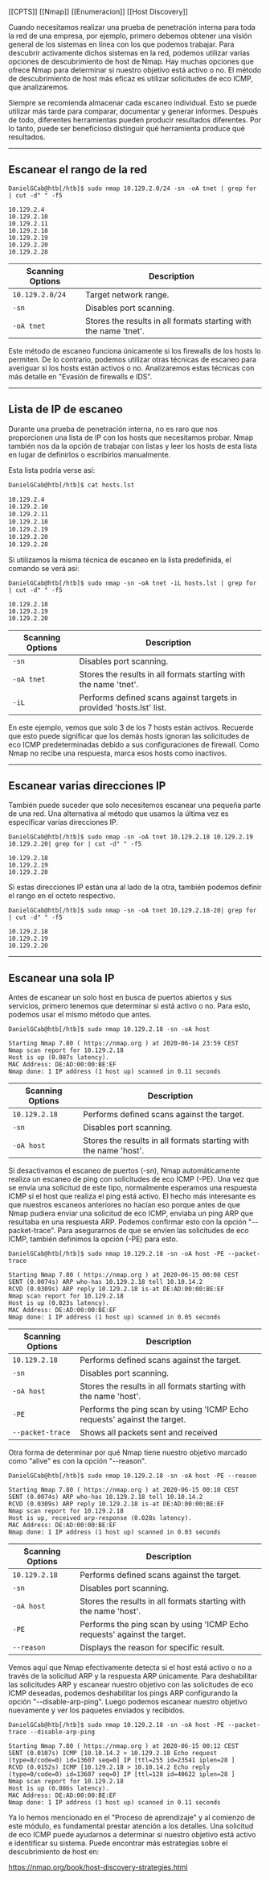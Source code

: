 [[CPTS]] [[Nmap]] [[Enumeracion]] [[Host Discovery]]

Cuando necesitamos realizar una prueba de penetración interna para toda la red de una empresa, por ejemplo, primero debemos obtener una visión general de los sistemas en línea con los que podemos trabajar. Para descubrir activamente dichos sistemas en la red, podemos utilizar varias opciones de descubrimiento de host de Nmap. Hay muchas opciones que ofrece Nmap para determinar si nuestro objetivo está activo o no. El método de descubrimiento de host más eficaz es utilizar solicitudes de eco ICMP, que analizaremos.

Siempre se recomienda almacenar cada escaneo individual. Esto se puede utilizar más tarde para comparar, documentar y generar informes. Después de todo, diferentes herramientas pueden producir resultados diferentes. Por lo tanto, puede ser beneficioso distinguir qué herramienta produce qué resultados.

---
## Escanear el rango de la red

```shell
DanielGCab@htb[/htb]$ sudo nmap 10.129.2.0/24 -sn -oA tnet | grep for | cut -d" " -f5

10.129.2.4
10.129.2.10
10.129.2.11
10.129.2.18
10.129.2.19
10.129.2.20
10.129.2.28
```

|**Scanning Options**|**Description**|
|---|---|
|`10.129.2.0/24`|Target network range.|
|`-sn`|Disables port scanning.|
|`-oA tnet`|Stores the results in all formats starting with the name 'tnet'.|
Este método de escaneo funciona únicamente si los firewalls de los hosts lo permiten. De lo contrario, podemos utilizar otras técnicas de escaneo para averiguar si los hosts están activos o no. Analizaremos estas técnicas con más detalle en "<span class="texto-verde">Evasión de firewalls e IDS</span>".

---
## Lista de IP de escaneo

Durante una prueba de penetración interna, no es raro que nos proporcionen una lista de IP con los hosts que necesitamos probar. Nmap también nos da la opción de trabajar con listas y leer los hosts de esta lista en lugar de definirlos o escribirlos manualmente.

Esta lista podría verse así:

```bash
DanielGCab@htb[/htb]$ cat hosts.lst

10.129.2.4
10.129.2.10
10.129.2.11
10.129.2.18
10.129.2.19
10.129.2.20
10.129.2.28
```

Si utilizamos la misma técnica de escaneo en la lista predefinida, el comando se verá así:

```shell
DanielGCab@htb[/htb]$ sudo nmap -sn -oA tnet -iL hosts.lst | grep for | cut -d" " -f5

10.129.2.18
10.129.2.19
10.129.2.20
```

|**Scanning Options**|**Description**|
|---|---|
|`-sn`|Disables port scanning.|
|`-oA tnet`|Stores the results in all formats starting with the name 'tnet'.|
|`-iL`|Performs defined scans against targets in provided 'hosts.lst' list.|
En este ejemplo, vemos que solo 3 de los 7 hosts están activos. Recuerde que esto puede significar que los demás hosts ignoran las solicitudes de eco ICMP predeterminadas debido a sus configuraciones de firewall. Como <span class="texto-verde">Nmap</span> no recibe una respuesta, marca esos hosts como inactivos.

---

## Escanear varias direcciones IP

También puede suceder que solo necesitemos escanear una pequeña parte de una red. Una alternativa al método que usamos la última vez es especificar varias direcciones IP.

```shell
DanielGCab@htb[/htb]$ sudo nmap -sn -oA tnet 10.129.2.18 10.129.2.19 10.129.2.20| grep for | cut -d" " -f5

10.129.2.18
10.129.2.19
10.129.2.20
```

Si estas direcciones IP están una al lado de la otra, también podemos definir el rango en el octeto respectivo.

```shell
DanielGCab@htb[/htb]$ sudo nmap -sn -oA tnet 10.129.2.18-20| grep for | cut -d" " -f5

10.129.2.18
10.129.2.19
10.129.2.20
```

---

## Escanear una sola IP

Antes de escanear un solo host en busca de puertos abiertos y sus servicios, primero tenemos que determinar si está activo o no. Para esto, podemos usar el mismo método que antes.

```shell
DanielGCab@htb[/htb]$ sudo nmap 10.129.2.18 -sn -oA host 

Starting Nmap 7.80 ( https://nmap.org ) at 2020-06-14 23:59 CEST
Nmap scan report for 10.129.2.18
Host is up (0.087s latency).
MAC Address: DE:AD:00:00:BE:EF
Nmap done: 1 IP address (1 host up) scanned in 0.11 seconds
```

|**Scanning Options**|**Description**|
|---|---|
|`10.129.2.18`|Performs defined scans against the target.|
|`-sn`|Disables port scanning.|
|`-oA host`|Stores the results in all formats starting with the name 'host'.|
Si desactivamos el escaneo de puertos (<span class="texto-verde">-sn</span>), Nmap automáticamente realiza un escaneo de ping con solicitudes de <span class="texto-verde">eco ICMP (-PE).</span> Una vez que se envía una solicitud de este tipo, normalmente esperamos una respuesta ICMP si el host que realiza el ping está activo. El hecho más interesante es que nuestros escaneos anteriores no hacían eso porque antes de que Nmap pudiera enviar una solicitud de eco ICMP, enviaba un <span class="texto-verde">ping ARP</span> que resultaba en una respuesta ARP. Podemos confirmar esto con la opción "<span class="texto-verde">--packet-trace</span>". Para asegurarnos de que se envíen las solicitudes de eco ICMP, también definimos la opción (<span class="texto-verde">-PE</span>) para esto.

```shell
DanielGCab@htb[/htb]$ sudo nmap 10.129.2.18 -sn -oA host -PE --packet-trace 

Starting Nmap 7.80 ( https://nmap.org ) at 2020-06-15 00:08 CEST
SENT (0.0074s) ARP who-has 10.129.2.18 tell 10.10.14.2
RCVD (0.0309s) ARP reply 10.129.2.18 is-at DE:AD:00:00:BE:EF
Nmap scan report for 10.129.2.18
Host is up (0.023s latency).
MAC Address: DE:AD:00:00:BE:EF
Nmap done: 1 IP address (1 host up) scanned in 0.05 seconds
```

|**Scanning Options**|**Description**|
|---|---|
|`10.129.2.18`|Performs defined scans against the target.|
|`-sn`|Disables port scanning.|
|`-oA host`|Stores the results in all formats starting with the name 'host'.|
|`-PE`|Performs the ping scan by using 'ICMP Echo requests' against the target.|
|`--packet-trace`|Shows all packets sent and received|
Otra forma de determinar por qué Nmap tiene nuestro objetivo marcado como "alive" es con la opción "--reason".

```shell
DanielGCab@htb[/htb]$ sudo nmap 10.129.2.18 -sn -oA host -PE --reason 

Starting Nmap 7.80 ( https://nmap.org ) at 2020-06-15 00:10 CEST
SENT (0.0074s) ARP who-has 10.129.2.18 tell 10.10.14.2
RCVD (0.0309s) ARP reply 10.129.2.18 is-at DE:AD:00:00:BE:EF
Nmap scan report for 10.129.2.18
Host is up, received arp-response (0.028s latency).
MAC Address: DE:AD:00:00:BE:EF
Nmap done: 1 IP address (1 host up) scanned in 0.03 seconds
```

| **Scanning Options** | **Description**                                                          |
| -------------------- | ------------------------------------------------------------------------ |
| `10.129.2.18`        | Performs defined scans against the target.                               |
| `-sn`                | Disables port scanning.                                                  |
| `-oA host`           | Stores the results in all formats starting with the name 'host'.         |
| `-PE`                | Performs the ping scan by using 'ICMP Echo requests' against the target. |
| `--reason`           | Displays the reason for specific result.                                 |

Vemos aquí que <span class="texto-verde">Nmap</span> efectivamente detecta si el host está activo o no a través de la solicitud ARP y la respuesta ARP únicamente. Para <span class="texto-verde">deshabilitar las solicitudes ARP</span> y escanear nuestro objetivo con las solicitudes de eco ICMP deseadas, podemos deshabilitar los pings ARP configurando la opción "<span class="texto-verde">--disable-arp-ping</span>". Luego podemos escanear nuestro objetivo nuevamente y ver los paquetes enviados y recibidos.

```shell
DanielGCab@htb[/htb]$ sudo nmap 10.129.2.18 -sn -oA host -PE --packet-trace --disable-arp-ping 

Starting Nmap 7.80 ( https://nmap.org ) at 2020-06-15 00:12 CEST
SENT (0.0107s) ICMP [10.10.14.2 > 10.129.2.18 Echo request (type=8/code=0) id=13607 seq=0] IP [ttl=255 id=23541 iplen=28 ]
RCVD (0.0152s) ICMP [10.129.2.18 > 10.10.14.2 Echo reply (type=0/code=0) id=13607 seq=0] IP [ttl=128 id=40622 iplen=28 ]
Nmap scan report for 10.129.2.18
Host is up (0.086s latency).
MAC Address: DE:AD:00:00:BE:EF
Nmap done: 1 IP address (1 host up) scanned in 0.11 seconds
```

Ya lo hemos mencionado en el "Proceso de aprendizaje" y al comienzo de este módulo, es fundamental prestar atención a los detalles. Una solicitud de eco ICMP puede ayudarnos a determinar si nuestro objetivo está activo e identificar su sistema. Puede encontrar más estrategias sobre el descubrimiento de host en:

https://nmap.org/book/host-discovery-strategies.html